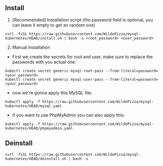 Install
---------

1. [Recommended] Installation script (the password field is optional, you can leave it empty to get an random one)
```
curl -fsSL https://raw.githubusercontent.com/WildePizza/mysql-kubernetes/HEAD/install.sh | bash -s <root_password> <user_password>
```
2. Manual Installation
 - First we create the secrets for root and user, make sure to replace the passwords with you actual one:
```
kubectl create secret generic mysql-root-pass --from-literal=password=<your_password>
kubectl create secret generic mysql-user-pass --from-literal=password=<your_password>
```
 - now we're gonna apply this MySQL file:
```
kubectl apply -f https://raw.githubusercontent.com/WildePizza/mysql-kubernetes/HEAD/mysql.yaml
```
 - if you want to use PhpMyAdmin you can also apply this:
```
kubectl apply -f https://raw.githubusercontent.com/WildePizza/mysql-kubernetes/HEAD/phpmyadmin.yaml
```
Deinstall
---------

```
curl -fsSL https://raw.githubusercontent.com/WildePizza/mysql-kubernetes/HEAD/deinstall.sh | bash -s
```
